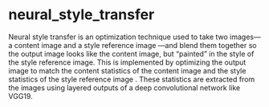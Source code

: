 # neural_style_transfer

Neural style transfer is an optimization technique used to take two images—a content image and a style reference image —and blend them together so the output image looks like the content image, but “painted” in the style of the style reference image.
This is implemented by optimizing the output image to match the content statistics of the content image and the style statistics of the style reference image . These statistics are extracted from the images using layered outputs of a deep convolutional network like VGG19.
